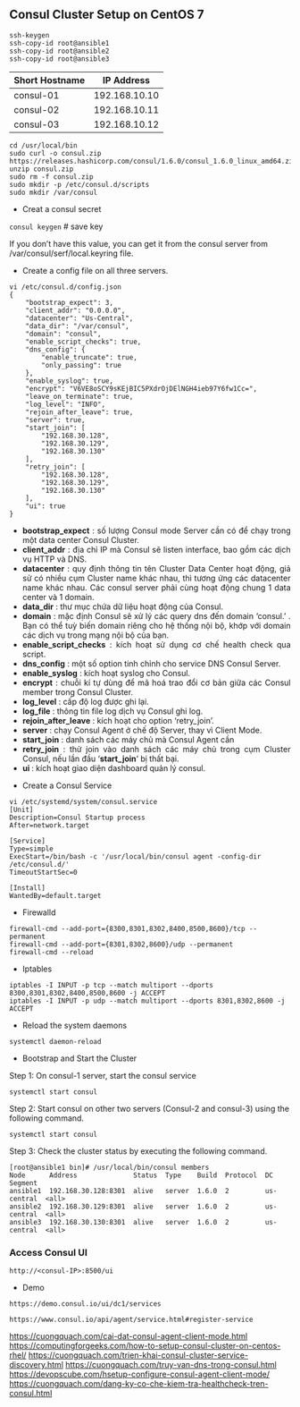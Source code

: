 <h2>Consul Cluster Setup on CentOS 7</h2>

```
ssh-keygen
ssh-copy-id root@ansible1
ssh-copy-id root@ansible2
ssh-copy-id root@ansible3
```

<table class=""><thead><tr><th>Short Hostname</th><th>IP Address</th></tr></thead><tbody><tr><td>consul-01</td><td>192.168.10.10</td></tr><tr><td>consul-02</td><td>192.168.10.11</td></tr><tr><td>consul-03</td><td>192.168.10.12</td></tr></tbody></table>


```
cd /usr/local/bin
sudo curl -o consul.zip https://releases.hashicorp.com/consul/1.6.0/consul_1.6.0_linux_amd64.zip
unzip consul.zip
sudo rm -f consul.zip
sudo mkdir -p /etc/consul.d/scripts
sudo mkdir /var/consul
```

* Creat a consul secret 

`consul keygen` # save key

If you don’t have this value, you can get it from the consul server from /var/consul/serf/local.keyring file. 

*  Create a config file on all three servers.

```
vi /etc/consul.d/config.json
{
    "bootstrap_expect": 3,
    "client_addr": "0.0.0.0",
    "datacenter": "Us-Central",
    "data_dir": "/var/consul",
    "domain": "consul",
    "enable_script_checks": true,
    "dns_config": {
        "enable_truncate": true,
        "only_passing": true
    },
    "enable_syslog": true,
    "encrypt": "V6VE8oSCY9sKEjBIC5PXdrOjDElNGH4ieb97Y6fw1Cc=",
    "leave_on_terminate": true,
    "log_level": "INFO",
    "rejoin_after_leave": true,
    "server": true,
    "start_join": [
        "192.168.30.128",
        "192.168.30.129",
        "192.168.30.130"
    ],
    "retry_join": [
        "192.168.30.128",
        "192.168.30.129",
        "192.168.30.130"
    ],	
    "ui": true
}
```
<ul style="text-align: justify;"><li><strong>bootstrap_expect</strong> : số lượng Consul mode Server cần có để chạy trong một data center Consul Cluster.</li><li><strong>client_addr</strong> : địa chỉ IP mà Consul sẽ listen interface, bao gồm các dịch vụ HTTP và DNS.</li><li><strong>datacenter</strong> : quy định thông tin tên Cluster Data Center hoạt động, giả sử có nhiều cụm Cluster name khác nhau, thì tương ứng các datacenter name khác nhau. Các consul server phải cùng hoạt động chung 1 data center và 1 domain.</li><li><strong>data_dir</strong> : thư mục chứa dữ liệu hoạt động của Consul.</li><li><strong>domain</strong> :&nbsp;mặc định Consul sẽ xử lý các query dns đến domain ‘consul.’ . Bạn có thể tuỳ biến domain riêng cho hệ thống nội bộ, khớp với domain các dịch vụ trong mạng nội bộ của bạn.</li><li><strong>enable_script_checks</strong> : kích hoạt sử dụng cơ chế health check qua script.</li><li><strong>dns_config</strong> : một số option tinh chỉnh cho service DNS Consul Server.</li><li><strong>enable_syslog</strong> : kích hoạt syslog cho Consul.</li><li><strong>encrypt</strong> : chuỗi kí tự dùng để mã hoá trao đổi cơ bản giữa các Consul member trong Consul Cluster.</li><li><strong>log_level</strong> : cấp độ log được ghi lại.</li><li><strong>log_file</strong> : thông tin file log dịch vụ Consul ghi log.</li><li><strong>rejoin_after_leave</strong> : kích hoạt cho option ‘retry_join’.</li><li><strong>server</strong> : chạy Consul Agent ở chế độ Server, thay vì Client Mode.</li><li><strong>start_join</strong> : danh sách các máy chủ mà Consul Agent cần</li><li><strong>retry_join</strong> : thử join vào danh sách các máy chủ trong cụm Cluster Consul, nếu lần đầu ‘<strong>start_join</strong>‘ bị thất bại.</li><li><strong>ui&nbsp;</strong>: kích hoạt giao diện dashboard quản lý consul.</li></ul>



* Create a Consul Service


```
vi /etc/systemd/system/consul.service
[Unit]
Description=Consul Startup process
After=network.target

[Service]
Type=simple
ExecStart=/bin/bash -c '/usr/local/bin/consul agent -config-dir /etc/consul.d/'
TimeoutStartSec=0

[Install]
WantedBy=default.target
```

* Firewalld

```
firewall-cmd --add-port={8300,8301,8302,8400,8500,8600}/tcp --permanent
firewall-cmd --add-port={8301,8302,8600}/udp --permanent
firewall-cmd --reload
```
* Iptables

```
iptables -I INPUT -p tcp --match multiport --dports 8300,8301,8302,8400,8500,8600 -j ACCEPT
iptables -I INPUT -p udp --match multiport --dports 8301,8302,8600 -j ACCEPT
```


* Reload the system daemons

`systemctl daemon-reload`


* Bootstrap and Start the Cluster

Step 1: On consul-1 server, start the consul service

`systemctl start consul`

Step 2: Start consul on other two servers (Consul-2 and consul-3) using the following command.

`systemctl start consul`

Step 3: Check the cluster status by executing the following command.

```
[root@ansible1 bin]# /usr/local/bin/consul members
Node      Address              Status  Type    Build  Protocol  DC          Segment
ansible1  192.168.30.128:8301  alive   server  1.6.0  2         us-central  <all>
ansible2  192.168.30.129:8301  alive   server  1.6.0  2         us-central  <all>
ansible3  192.168.30.130:8301  alive   server  1.6.0  2         us-central  <all>
```


### Access Consul UI

`http://<consul-IP>:8500/ui`

* Demo

`https://demo.consul.io/ui/dc1/services`

`https://www.consul.io/api/agent/service.html#register-service`






https://cuongquach.com/cai-dat-consul-agent-client-mode.html
https://computingforgeeks.com/how-to-setup-consul-cluster-on-centos-rhel/
https://cuongquach.com/trien-khai-consul-cluster-service-discovery.html
https://cuongquach.com/truy-van-dns-trong-consul.html
https://devopscube.com/hsetup-configure-consul-agent-client-mode/
https://cuongquach.com/dang-ky-co-che-kiem-tra-healthcheck-tren-consul.html










